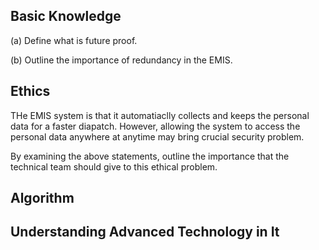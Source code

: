 ## Basic Knowledge

(a) Define what is future proof.

(b) Outline the importance of redundancy in the EMIS.

## Ethics

THe EMIS system is that it automatiaclly collects and keeps the personal data for a faster diapatch. However, allowing the system to access the personal data anywhere at anytime may bring crucial security problem.

By examining the above statements, outline the importance that the technical team should give to this ethical problem.

## Algorithm


## Understanding Advanced Technology in It
